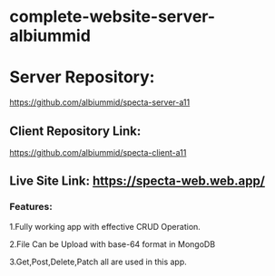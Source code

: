 # complete-website-server-albiummid


# Server Repository:
https://github.com/albiummid/specta-server-a11

## Client Repository Link:
https://github.com/albiummid/specta-client-a11

## Live Site Link: https://specta-web.web.app/



### Features:
1.Fully working app with effective CRUD Operation.

2.File Can be Upload with base-64 format in MongoDB

3.Get,Post,Delete,Patch all are used in this app.
